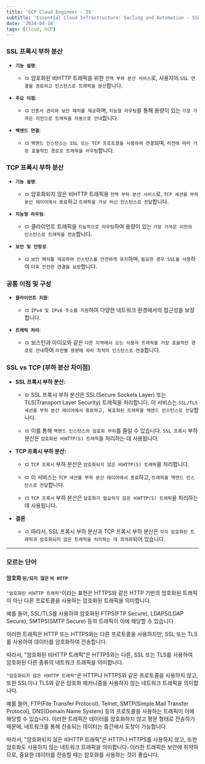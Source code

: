 ```yaml
---
title: 'GCP Cloud Engineer - 55'
subtitle: 'Essential Cloud Infrastructure: Sacling and Automation - SSL Proxy / TCP Proxy Load Balancing'
date: '2024-04-18'
tags: [Cloud, GCP]
---
```


### **SSL 프록시 부하 분산**

- **`기능 설명`**:
  
  - ㅁ 암호화된 비HTTP 트래픽을 위한 `전역 부하 분산 서비스`로, 사용자의 `SSL 연결을 종료하고 인스턴스로 트래픽을 분산`합니다.

- **`주요 이점`**:
  
  - ㅁ `인증서 관리와 보안 패치를 제공`하며, `지능형 라우팅`을 통해 용량이 있는 `가장 가까운 리전으로 트래픽을 자동으로 안내`합니다.

- **`백엔드 연결`**:
  
  - ㅁ `백엔드 인스턴스는 SSL 또는 TCP 프로토콜을 사용하여 연결`되며, `리전에 따라 가장 효율적인 경로로 트래픽을 라우팅`합니다.

### **TCP 프록시 부하 분산**

- **`기능 설명`**:
  
  - ㅁ 암호화되지 않은 비HTTP 트래픽용 `전역 부하 분산 서비스`로, `TCP 세션을 부하 분산 레이어에서 종료`하고 `트래픽을 가상 머신 인스턴스로 전달`합니다.

- **`지능형 라우팅`**:
  
  - ㅁ 클라이언트 트래픽을 `지능적으로 라우팅`하여 용량이 있는 `가장 가까운 리전의 인스턴스로 트래픽을 전송`합니다.

- **`보안 및 안정성`**:
  
  - ㅁ `보안 패치를 제공하여 인스턴스를 안전하게 유지`하며, `필요한 경우 SSL을 사용`하여 `더욱 안전한 연결을 보장`합니다.

### **공통 이점 및 구성**

- **`클라이언트 지원`**:
  
  - ㅁ `IPv4 및 IPv6 주소를 지원`하여 다양한 네트워크 환경에서의 접근성을 보장합니다.

- **`트래픽 처리`**:
  
  - ㅁ 보스턴과 아이오와 같은 `다른 지역에서 오는 사용자 트래픽을 가장 효율적인 경로로 안내`하여 `리전별 용량에 따라 최적의 인스턴스로 연결`합니다.

### **SSL vs TCP (부하 분산 차이점)**

- **SSL 프록시 부하 분산:** 
  
  - ㅁ SSL 프록시 부하 분산은 SSL(Secure Sockets Layer) 또는 TLS(Transport Layer Security) 트래픽을 처리합니다. 이 서비스는 `SSL/TLS 세션을 부하 분산 레이어에서 종료하고, 복호화된 트래픽을 백엔드 인스턴스로 전달`합니다. 
  
  - ㅁ 이를 통해 `백엔드 인스턴스의 암호화 부하`를 줄일 수 있습니다. `SSL 프록시` 부하 분산은 `암호화된 비HTTP(S) 트래픽`을 처리하는 데 사용됩니다.

- **TCP 프록시 부하 분산:**
  
  - ㅁ `TCP 프록시` 부하 분산은 `암호화되지 않은 비HTTP(S) 트래픽`을 처리합니다. 
  
  - ㅁ 이 서비스는 `TCP 세션을 부하 분산 레이어에서 종료`하고, `트래픽을 백엔드 인스턴스로 전달`합니다. 
  
  - ㅁ `TCP 프록시` 부하 분산은 `암호화가 필요하지 않은 비HTTP(S) 트래픽`을 처리하는 데 사용됩니다.

- **결론**

  - ㅁ 따라서, SSL 프록시 부하 분산과 TCP 프록시 부하 분산은 `각각 암호화된 트래픽과 암호화되지 않은 트래픽을 처리하는 데 최적화`되어 있습니다.

------------------------------
### 모르는 단어

#### 암호화 `된/되지 않은` `비 HTTP`

`"암호화된 비HTTP 트래픽"`이라는 표현은 HTTPS와 같은 HTTP 기반의 암호화된 트래픽이 아닌 다른 프로토콜을 사용하는 암호화된 트래픽을 의미합니다.

예를 들어, SSL/TLS를 사용하여 암호화된 FTPS(FTP Secure), LDAPS(LDAP Secure), SMTPS(SMTP Secure) 등의 트래픽이 이에 해당할 수 있습니다. 

이러한 트래픽은 HTTP 또는 HTTPS와는 다른 프로토콜을 사용하지만, SSL 또는 TLS를 사용하여 데이터를 암호화하여 전송합니다.

따라서, "암호화된 비HTTP 트래픽"은 HTTPS와는 다른, SSL 또는 TLS를 사용하여 암호화된 다른 종류의 네트워크 트래픽을 의미합니다.

`"암호화되지 않은 비HTTP 트래픽"`은 HTTP나 HTTPS와 같은 프로토콜을 사용하지 않고, 또한 SSL이나 TLS와 같은 암호화 메커니즘을 사용하지 않는 네트워크 트래픽을 의미합니다.

예를 들어, FTP(File Transfer Protocol), Telnet, SMTP(Simple Mail Transfer Protocol), DNS(Domain Name System) 등의 프로토콜을 사용하는 트래픽이 이에 해당할 수 있습니다. 이러한 트래픽은 데이터를 암호화하지 않고 평문 형태로 전송하기 때문에, 네트워크를 통해 전송되는 데이터는 중간에서 도청이 가능합니다.

따라서, "암호화되지 않은 비HTTP 트래픽"은 HTTP나 HTTPS를 사용하지 않고, 또한 암호화도 사용하지 않는 네트워크 트래픽을 의미합니다. 이러한 트래픽은 보안에 취약하므로, 중요한 데이터를 전송할 때는 암호화를 사용하는 것이 좋습니다.